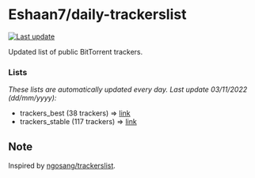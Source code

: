 
# Eshaan7/daily-trackerslist 

[![Last update](https://img.shields.io/badge/Last%20update-03/11/2022-blue.svg)](#)

Updated list of public BitTorrent trackers.

### Lists
*These lists are automatically updated every day. Last update 03/11/2022 (_dd/mm/yyyy_):*

* trackers_best (38 trackers) => [link](https://raw.githubusercontent.com/eshaan7/daily-trackerslist/master/trackers_best.txt)
* trackers_stable (117 trackers) => [link](https://raw.githubusercontent.com/eshaan7/daily-trackerslist/master/trackers_stable.txt)

## Note

Inspired by [ngosang/trackerslist](https://github.com/ngosang/trackerslist).
